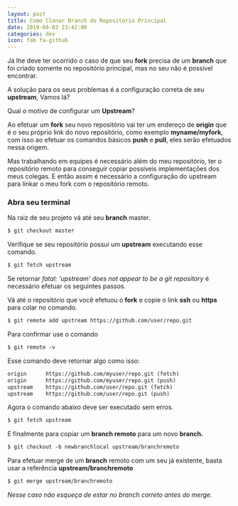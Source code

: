```yaml
---
layout: post
title: Como Clonar Branch do Repositório Principal  
date: 2019-04-03 23:42:00
categories: dev
icon: fab fa-github
---
```



Já lhe deve ter ocorrido o caso de que seu **fork** precisa de um **branch** que foi criado somente no repositório principal, mas no seu não é possível encontrar.  

A solução para os seus problemas é a configuração correta de seu **upstream**, Vamos lá?  

Qual o motivo de configurar um **Upstream**?  

Ao efetuar um **fork** seu novo repositório vai ter um endereço de **origin** que é o seu próprio link do novo repositório, como exemplo **myname/myfork**, com isso ao efetuar os comandos básicos **push** e **pull**, eles serão efetuados nessa origem.

Mas trabalhando em equipes é necessário além do meu repositório, ter o repositório remoto para conseguir copiar possíveis implementações dos meus colegas. E então assim é necessário a configuração do upstream para linkar o meu fork com o repositório remoto.

### Abra seu terminal  

Na raiz de seu projeto vá até seu **branch** master.
```markdown
$ git checkout master
```  

Verifique se seu repositório possui um **upstream** executando esse comando.  
```markdown
$ git fetch upstream
```  
Se retornar *fatal: 'upstream' does not appear to be a git repository* é necessário efetuar os seguintes passos.  

Vá até o repositório que você efetuou o **fork** e copie o link **ssh** ou **https** para colar no comando.
```markdown
$ git remote add upstream https://github.com/user/repo.git
```

Para confirmar use o comando  
```markdown
$ git remote -v
```

Esse comando deve retornar algo como isso:
```markdown
origin      https://github.com/myuser/repo.git (fetch)  
origin      https://github.com/myuser/repo.git (push)  
upstream    https://github.com/user/repo.git (fetch)  
upstream    https://github.com/user/repo.git (push)
```

Agora o comando abaixo deve ser executado sem erros.   
```markdown
$ git fetch upstream
```  
E finalmente para copiar um **branch remoto** para um novo **branch.**  
```markdown
$ git checkout -b newbranchlocal upstream/branchremoto
```  

Para efetuar merge de um **branch** remoto com um seu já existente, basta usar a referência **upstream/branchremoto**  
```markdown
$ git merge upstream/branchremoto
```  
*Nesse caso não esqueça de estar no branch correto antes do merge.*
